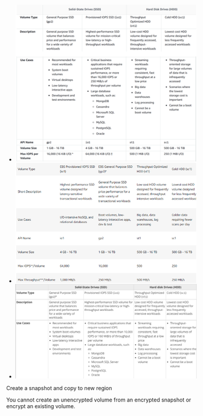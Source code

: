 * <img src="images/ebs1.png" width=600>
* <img src="images/ebs2.png" width=600>
* <img src="images/ebs3.png" width=600>

Create a snapshot and copy to new region

You cannot create an unencrypted volume from an encrypted snapshot or encrypt an existing volume.